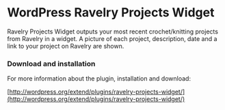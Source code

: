 # WordPress Ravelry Projects Widget #

Ravelry Projects Widget outputs your most recent crochet/knitting projects from Ravelry in a widget. A picture of each project, description, date and a link to your project on Ravelry are shown.

### Download and installation ###

For more information about the plugin, installation and download:

[http://wordpress.org/extend/plugins/ravelry-projects-widget/](http://wordpress.org/extend/plugins/ravelry-projects-widget/)



